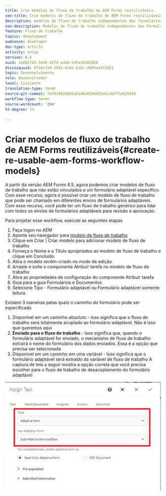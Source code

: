 ```yaml
---
title: Crie modelos de fluxo de trabalho de AEM Forms reutilizáveis.
seo-title: Crie modelos de fluxo de trabalho de AEM Forms reutilizáveis.
description: modelos de fluxo de trabalho independentes dos formulários adaptativos.
seo-description: Modelos de fluxo de trabalho independentes dos Formulários adaptativos.
feature: Fluxo de trabalho
topics: development
audience: developer
doc-type: article
activity: setup
version: 6.5
uuid: 3a082743-3e56-42f4-a44b-24fa34165926
discoiquuid: 9f18c314-39d1-4c82-b1bc-d905ea472451
topic: Desenvolvimento
role: Desenvolvedor
level: Iniciante
translation-type: tm+mt
source-git-commit: 7d7034026826a5a46a91b6425a5cebfffab2934d
workflow-type: tm+mt
source-wordcount: '294'
ht-degree: 1%

---
```



# Criar modelos de fluxo de trabalho de AEM Forms reutilizáveis{#create-re-usable-aem-forms-workflow-models}

A partir da versão AEM Forms 6.5, agora podemos criar modelos de fluxo de trabalho que não estão vinculados a um formulário adaptável específico. Com esse recurso, agora é possível criar um modelo de fluxo de trabalho que pode ser chamado em diferentes envios de formulários adaptáveis. Com esse recurso, você pode ter um fluxo de trabalho genérico para lidar com todos os envios de formulários adaptáveis para revisão e aprovação.

Para projetar esse workflow, execute as seguintes etapas

1. Faça logon no AEM
1. Aponte seu navegador para [modelo de fluxo de trabalho](http://localhost:4502/libs/cq/workflow/admin/console/content/models.html)
1. Clique em Criar | Criar modelo para adicionar modelo de fluxo de trabalho
1. Forneça o Nome e o Título apropriados ao modelo de fluxo de trabalho e clique em Concluído
1. Abra o modelo recém-criado no modo de edição
1. Arraste e solte o componente Atribuir tarefa no modelo de fluxo de trabalho
1. Abra as propriedades de configuração do componente Atribuir tarefa
1. Guia para a guia Formulários e Documentos
1. Selecione Tipo - Formulário adaptável ou Formulário adaptável somente leitura.

Existem 3 maneiras pelas quais o caminho do formulário pode ser especificado

1. Disponível em um caminho absoluto - Isso significa que o fluxo de trabalho será totalmente acoplado ao formulário adaptável. Não é isso que queremos aqui
1. **Enviado para o fluxo de trabalho**  - Isso significa que, quando o formulário adaptável for enviado, o mecanismo de fluxo de trabalho extrairá o nome do formulário dos dados enviados. Essa é a opção que precisa ser selecionada
1. Disponível em um caminho em uma variável - Isso significa que o formulário adaptável será extraído da variável de fluxo de trabalho
A captura de tela a seguir mostra a opção correta que você precisa escolher para o fluxo de trabalho de desacoplamento do formulário adaptável

![workflowmodel](assets/workflomodel.PNG)